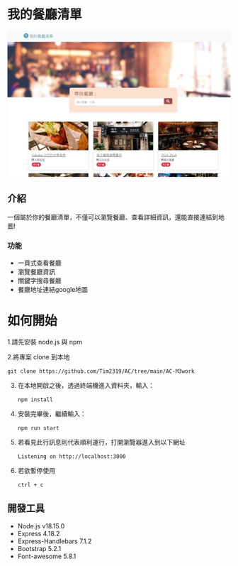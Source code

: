 # 我的餐廳清單

![Index page about Restaurant List](./public/image/M3作業.jpg)

## 介紹

一個屬於你的餐廳清單，不僅可以瀏覽餐廳、查看詳細資訊，還能直接連結到地圖!

### 功能

- 一頁式查看餐廳
- 瀏覽餐廳資訊
- 關鍵字搜尋餐廳
- 餐廳地址連結google地圖

# 如何開始

1.請先安裝 node.js 與 npm

2.將專案 clone 到本地

   ```
   git clone https://github.com/Tim2319/AC/tree/main/AC-M3work
   ```

3. 在本地開啟之後，透過終端機進入資料夾，輸入：

   ```
   npm install
   ```

4. 安裝完畢後，繼續輸入：

   ```
   npm run start
   ```

5. 若看見此行訊息則代表順利運行，打開瀏覽器進入到以下網址

   ```
   Listening on http://localhost:3000
   ```

6. 若欲暫停使用

   ```
   ctrl + c
   ```

## 開發工具

- Node.js v18.15.0
- Express 4.18.2
- Express-Handlebars 7.1.2
- Bootstrap 5.2.1
- Font-awesome 5.8.1
